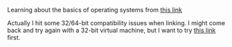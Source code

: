Learning about the basics of operating systems from [this link][os-dev]

Actually I hit some 32/64-bit compatibility issues when linking. I might come back and try again with a 32-bit virtual machine, but I want to try [this link][jamesmolloy] first.

[os-dev]: http://www.cs.bham.ac.uk/~exr/lectures/opsys/10_11/lectures/os-dev.pdf
[jamesmolloy]: http://www.jamesmolloy.co.uk/tutorial_html/
